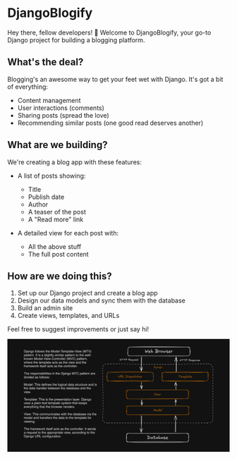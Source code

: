 # DjangoBlogify

Hey there, fellow developers! 👋 Welcome to DjangoBlogify, your go-to Django project for building a blogging platform.

## What's the deal?

Blogging's an awesome way to get your feet wet with Django. It's got a bit of everything:

- Content management
- User interactions (comments)
- Sharing posts (spread the love)
- Recommending similar posts (one good read deserves another)

## What are we building?

We're creating a blog app with these features:

- A list of posts showing:
  - Title
  - Publish date
  - Author
  - A teaser of the post
  - A "Read more" link

- A detailed view for each post with:
  - All the above stuff
  - The full post content

## How are we doing this?

1. Set up our Django project and create a blog app
2. Design our data models and sync them with the database
3. Build an admin site
4. Create views, templates, and URLs

Feel free to suggest improvements or just say hi!

![Django Architecture](images/DjangoArchitecture.png)

